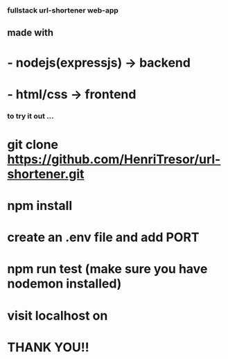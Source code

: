 ### fullstack url-shortener web-app

## made with 
 # - nodejs(expressjs) -> backend
 # - html/css -> frontend

### to try it out ...
# git clone https://github.com/HenriTresor/url-shortener.git

# npm install

# create an .env file and add PORT

# npm run test (make sure you have nodemon installed)

# visit localhost on <PORT>

# THANK YOU!!